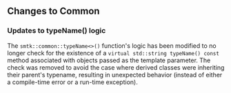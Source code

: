 ## Changes to Common
### Updates to typeName() logic
The `smtk::common::typeName<>()` function's logic has been modified to no longer
check for the existence of a `virtual std::string typeName() const` method
associated with objects passed as the template parameter. The check was removed
to avoid the case where derived classes were inheriting their parent's typename,
resulting in unexpected behavior (instead of either a compile-time error or a
run-time exception).
